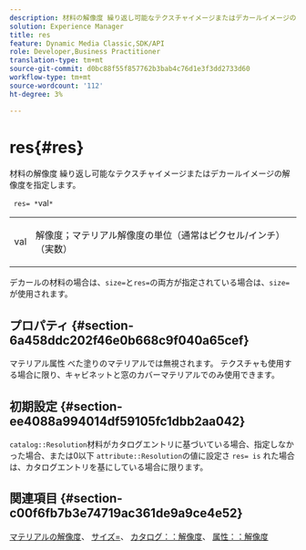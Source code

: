```yaml
---
description: 材料の解像度 繰り返し可能なテクスチャイメージまたはデカールイメージの解像度を指定します。
solution: Experience Manager
title: res
feature: Dynamic Media Classic,SDK/API
role: Developer,Business Practitioner
translation-type: tm+mt
source-git-commit: d0bc88f55f857762b3bab4c76d1e3f3dd2733d60
workflow-type: tm+mt
source-wordcount: '112'
ht-degree: 3%

---
```



# res{#res}

材料の解像度 繰り返し可能なテクスチャイメージまたはデカールイメージの解像度を指定します。

` res= *`val`*`

<table id="simpletable_2004B804D46E43C090E59BBFF8144598"> 
 <tr class="strow"> 
  <td class="stentry"> <p> <span class="varname"> val  </span> </p> </td> 
  <td class="stentry"> <p>解像度；マテリアル解像度の単位（通常はピクセル/インチ）（実数） </p> </td> 
 </tr> 
</table>

デカールの材料の場合は、`size=`と`res=`の両方が指定されている場合は、`size=`が使用されます。

## プロパティ {#section-6a458ddc202f46e0b668c9f040a65cef}

マテリアル属性 べた塗りのマテリアルでは無視されます。 テクスチャも使用する場合に限り、キャビネットと窓のカバーマテリアルでのみ使用できます。

## 初期設定 {#section-ee4088a994014df59105fc1dbb2aa042}

`catalog::Resolution`材料がカタログエントリに基づいている場合、指定しなかった場合、または0以下 `attribute::Resolution`の値に設定さ `res= is` れた場合は、カタログエントリを基にしている場合に限ります。

## 関連項目 {#section-c00f6fb7b3e74719ac361de9a9ce4e52}

[マテリアルの解像度](../../../../../ir-api/http-protocol/image-rendering-api-ref/c-ir-http-protocol-ref/c-ir-http-protocol-syntax-and-features/c-ir-vignettes/c-ir-material-resolution.md#concept-f60103c64e324e2cae78bd76dfb4de8b)、 [サイズ=](../../../../../ir-api/http-protocol/image-rendering-api-ref/c-ir-http-protocol-ref/c-ir-http-protocol-command-reference/r-ir-http-size.md#reference-1220d6fbcde4479aba91de7adacdc988)、 [カタログ：：解像度](../../../../../ir-api/material-cat/image-rendering-api-ref/c-ir-material-catalog/c-ir-material-data-reference/r-ir-resolution-dataref.md#reference-6a2d64c2d72b438fade58a3391569da7)、 [属性：：解像度](../../../../../ir-api/material-cat/image-rendering-api-ref/c-ir-material-catalog/c-ir-attributes-reference/r-ir-resolution.md#reference-09fe14e6bfbf4db6b7f4369fffecc806)
